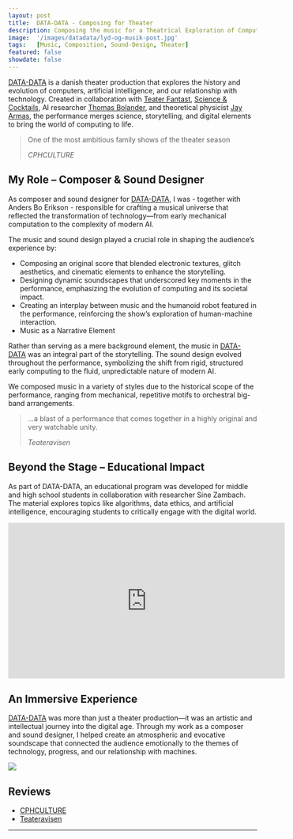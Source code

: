 ```yaml
---
layout: post
title:  DATA-DATA - Composing for Theater
description: Composing the music for a Theatrical Exploration of Computers and AI by Teater Fantast
image:  '/images/datadata/lyd-og-musik-post.jpg'
tags:   [Music, Composition, Sound-Design, Theater]
featured: false
showdate: false
---
```

[DATA-DATA](https://www.teaterfantast.dk/data-data/) is a danish theater production that explores the history and evolution of computers, artificial intelligence, and our relationship with technology. Created in collaboration with [Teater Fantast](https://www.teaterfantast.dk/), [Science & Cocktails](https://www.scienceandcocktails.org/), AI researcher [Thomas Bolander](https://www.thomas-bolander.dk/), and theoretical physicist [Jay Armas](https://jacomearmas.org/), the performance merges science, storytelling, and digital elements to bring the world of computing to life.

> One of the most ambitious family shows of the theater season
>
><cite> CPHCULTURE </cite>

## My Role – Composer & Sound Designer
As composer and sound designer for [DATA-DATA](https://www.teaterfantast.dk/data-data/), I was - together with Anders Bo Erikson - responsible for crafting a musical universe that reflected the transformation of technology—from early mechanical computation to the complexity of modern AI.

The music and sound design played a crucial role in shaping the audience’s experience by:
- Composing an original score that blended electronic textures, glitch aesthetics, and cinematic elements to enhance the storytelling.
- Designing dynamic soundscapes that underscored key moments in the performance, emphasizing the evolution of computing and its societal impact.
- Creating an interplay between music and the humanoid robot featured in the performance, reinforcing the show’s exploration of human-machine interaction.
- Music as a Narrative Element

Rather than serving as a mere background element, the music in [DATA-DATA](https://www.teaterfantast.dk/data-data/) was an integral part of the storytelling. The sound design evolved throughout the performance, symbolizing the shift from rigid, structured early computing to the fluid, unpredictable nature of modern AI.

We composed music in a variety of styles due to the historical scope of the performance, ranging from mechanical, repetitive motifs to orchestral big-band arrangements.

> ...a blast of a performance that comes together in a highly original and very watchable unity.
>
><cite> Teateravisen </cite>


## Beyond the Stage – Educational Impact
As part of DATA-DATA, an educational program was developed for middle and high school students in collaboration with researcher Sine Zambach. The material explores topics like algorithms, data ethics, and artificial intelligence, encouraging students to critically engage with the digital world.

<p><iframe width="560" height="315" src="https://www.youtube.com/embed/PNH6zNB2AN0?si=UASANSUfK06VxwNL" title="YouTube video player" frameborder="0" allow="accelerometer; autoplay; clipboard-write; encrypted-media; gyroscope; picture-in-picture; web-share" referrerpolicy="strict-origin-when-cross-origin" allowfullscreen></iframe></p>

## An Immersive Experience
[DATA-DATA](https://www.teaterfantast.dk/data-data/) was more than just a theater production—it was an artistic and intellectual journey into the digital age. Through my work as a composer and sound designer, I helped create an atmospheric and evocative soundscape that connected the audience emotionally to the themes of technology, progress, and our relationship with machines.

![]({{site.baseurl}}/images/datadata/breaker-data-data.jpg#wide)


## Reviews
- [CPHCULTURE](https://cphculture.dk/d839datadataanm/)
- [Teateravisen](https://teateravisen.dk/et-maegtigt-computerbrag/)

<hr>
